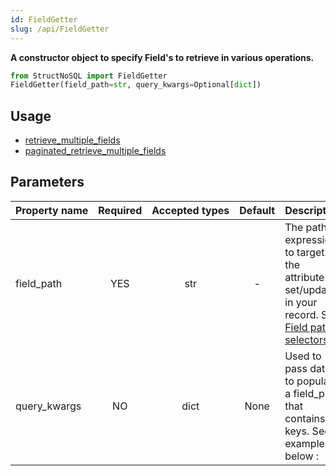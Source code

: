 ```yaml
---
id: FieldGetter
slug: /api/FieldGetter
---
```


**A constructor object to specify Field's to retrieve in various operations.**

```python
from StructNoSQL import FieldGetter
FieldGetter(field_path=str, query_kwargs=Optional[dict])
```

## Usage
- [retrieve_multiple_fields](../api/retrieve_multiple_fields.md)
- [paginated_retrieve_multiple_fields](../api/paginated_retrieve_multiple_fields.md)

## Parameters

| Property&nbsp;name | Required | Accepted&nbsp;types | Default | Description |
| ------------------ | :------: | :-----------------: | :-----: | :---------- |
| field_path | YES | str | - | The path expression to target the attribute to set/update in your record. See [Field path selectors](../basics/field_path_selectors.md)
| query_kwargs | NO | dict | None | Used to pass data to populate a field_path that contains keys. See example below :

 